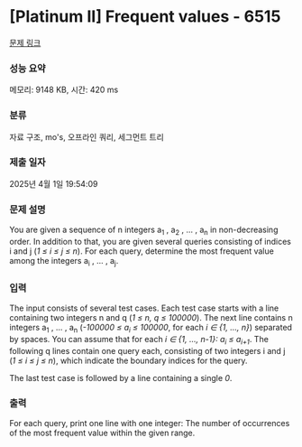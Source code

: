 # [Platinum II] Frequent values - 6515 

[문제 링크](https://www.acmicpc.net/problem/6515) 

### 성능 요약

메모리: 9148 KB, 시간: 420 ms

### 분류

자료 구조, mo's, 오프라인 쿼리, 세그먼트 트리

### 제출 일자

2025년 4월 1일 19:54:09

### 문제 설명

<p>You are given a sequence of n integers a<sub>1</sub> , a<sub>2</sub> , ... , a<sub>n</sub> in non-decreasing order. In addition to that, you are given several queries consisting of indices i and j (<em>1 ≤ i ≤ j ≤ n</em>). For each query, determine the most frequent value among the integers a<sub>i</sub> , ... , a<sub>j</sub>.</p>

### 입력 

 <p>The input consists of several test cases. Each test case starts with a line containing two integers n and q (<em>1 ≤ n, q ≤ 100000</em>). The next line contains n integers a<sub>1</sub> , ... , a<sub>n</sub> (<em>-100000 ≤ a<sub>i</sub> ≤ 100000</em>, for each <em>i ∈ {1, ..., n}</em>) separated by spaces. You can assume that for each <em>i ∈ {1, ..., n-1}: a<sub>i</sub> ≤ a<sub>i+1</sub></em>. The following q lines contain one query each, consisting of two integers i and j (<em>1 ≤ i ≤ j ≤ n</em>), which indicate the boundary indices for the query.</p>

<p>The last test case is followed by a line containing a single <em>0</em>.</p>

### 출력 

 <p>For each query, print one line with one integer: The number of occurrences of the most frequent value within the given range.</p>

